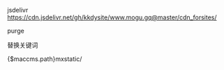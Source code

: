  jsdelivr
https://cdn.jsdelivr.net/gh/kkdysite/www.mogu.gq@master/cdn_forsites/

purge


替换关键词 

{$maccms.path}mxstatic/

